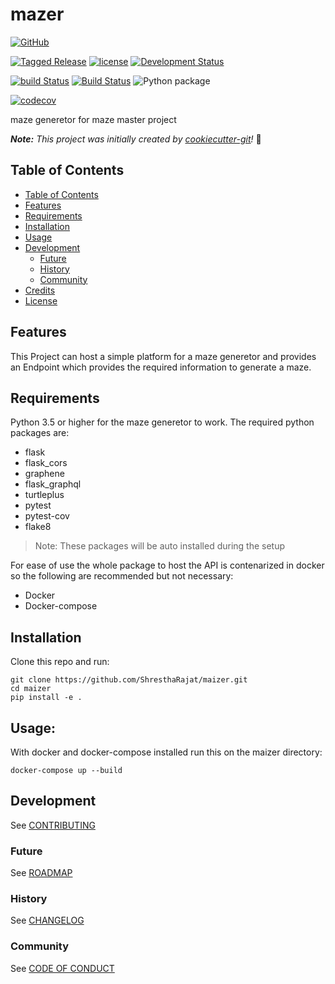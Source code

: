 # mazer

[![GitHub](https://img.shields.io/badge/developer-ShresthaRajat-black)](AUTHORS.md)

[![Tagged Release](https://img.shields.io/badge/release-v0.2.0-blue.svg?longCache=true)](CHANGELOG.md)
[![license](https://img.shields.io/badge/license-MPL%202.0-important)](LICENSE)
[![Development Status](https://img.shields.io/badge/status-alpha-yellow.svg?longCache=true)](ROADMAP.md)

[![build Status](https://travis-ci.com/ShresthaRajat/mazer.svg?token=vfBmyikLTqJ4tJUVico1&branch=master)](https://travis-ci.com/ShresthaRajat/mazer)
[![Build Status](https://img.shields.io/endpoint.svg?url=https%3A%2F%2Factions-badge.atrox.dev%2FShresthaRajat%2Fmazer%2Fbadge%3Fref%3Dmaster%26token%3D759aeafb52f9ee9c6684bfc28abf7b54bcb521b3&style=flat)](https://actions-badge.atrox.dev/ShresthaRajat/mazer/goto?ref=master&token=759aeafb52f9ee9c6684bfc28abf7b54bcb521b3)
![Python package](https://github.com/ShresthaRajat/mazer/workflows/Python%20package/badge.svg?branch=master)

[![codecov](https://codecov.io/gh/ShresthaRajat/mazer/branch/master/graph/badge.svg?token=TQYCIP62MZ)](https://codecov.io/gh/ShresthaRajat/mazer)

maze generetor for maze master project

_**Note:** This project was initially created by [cookiecutter-git](https://github.com/NathanUrwin/cookiecutter-git)!_ :cookie:

## Table of Contents

- [Table of Contents](#table-of-contents)
- [Features](#features)
- [Requirements](#requirements)
- [Installation](#installation)
- [Usage](#usage)
- [Development](#development)
  - [Future](#future)
  - [History](#history)
  - [Community](#community)
- [Credits](#credits)
- [License](#license)

## Features
This Project can host a simple platform for a maze generetor and provides an Endpoint which provides the required information to generate a maze.

## Requirements
Python 3.5 or higher for the maze generetor to work. The required python packages are:
- flask
- flask_cors
- graphene
- flask_graphql
- turtleplus
- pytest
- pytest-cov
- flake8

> Note: These packages will be auto installed during the setup


For ease of use the whole package to host the API is contenarized in docker so the following are recommended but not necessary:
- Docker
- Docker-compose

## Installation

Clone this repo and run:

```
git clone https://github.com/ShresthaRajat/maizer.git
cd maizer
pip install -e .
```

## Usage:


With docker and docker-compose installed run this on the maizer directory:

```
docker-compose up --build
```

## Development

See [CONTRIBUTING](CONTRIBUTING.md)

### Future

See [ROADMAP](ROADMAP.md)

### History

See [CHANGELOG](CHANGELOG.md)

### Community

See [CODE OF CONDUCT](CODE_OF_CONDUCT.md)
